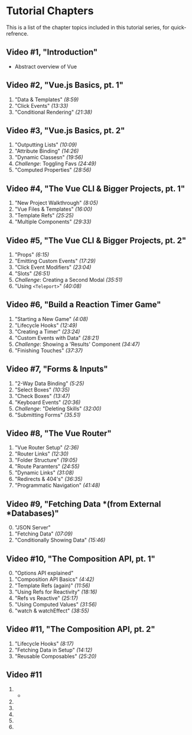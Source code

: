 # Tutorial Chapters

This is a list of the chapter topics included in this tutorial series, for quick-refrence.

## Video #1, "Introduction"

- Abstract overview of Vue

## Video #2, "Vue.js Basics, pt. 1"

1. "Data & Templates" _(8:59)_
2. "Click Events" _(13:33)_
3. "Conditional Rendering" _(21:38)_

## Video #3, "Vue.js Basics, pt. 2"

1. "Outputting Lists" _(10:09)_
2. "Attribute Binding" _(14:26)_
3. "Dynamic Classesn" _(19:56)_
4. _Challenge_: Toggling Favs _(24:49)_
5. "Computed Properties" _(28:56)_

## Video #4, "The Vue CLI & Bigger Projects, pt. 1"

1. "New Project Walkthrough" _(8:05)_
2. "Vue Files & Templates" _(16:00)_
3. "Template Refs" _(25:25)_
4. "Multiple Components" _(29:33)_

## Video #5, "The Vue CLI & Bigger Projects, pt. 2"

1. "Props" _(6:15)_
2. "Emitting Custom Events" _(17:29)_
3. "Click Event Modifiers" _(23:04)_
4. "Slots" _(26:51)_
5. _Challenge_: Creating a Second Modal _(35:51)_
6. "Using `<Teleport>`" _(40:08)_

## Video #6, "Build a Reaction Timer Game"

1. "Starting a New Game" _(4:08)_
2. "Lifecycle Hooks" _(12:49)_
3. "Creating a Timer" _(23:24)_
4. "Custom Events with Data" _(28:21)_
5. _Challenge_: Showing a 'Results' Component _(34:47)_
6. "Finishing Touches" _(37:37)_

## Video #7, "Forms & Inputs"

1. "2-Way Data Binding" _(5:25)_
2. "Select Boxes" _(10:35)_
3. "Check Boxes" _(13:47)_
4. "Keyboard Events" _(20:36)_
5. _Challenge_: "Deleting Skills" _(32:00)_
6. "Submitting Forms" _(35.51)_

## Video #8, "The Vue Router"

1. "Vue Router Setup" _(2:36)_
2. "Router Links" _(12:30)_
3. "Folder Structure" _(19:05)_
4. "Route Paramters" _(24:55)_
5. "Dynamic Links" _(31:08)_
6. "Redirects & 404's" _(36:35)_
7. "Programmatic Navigation" _(41:48)_

## Video #9, "Fetching Data *(from External *Databases)"

0. "JSON Server"
1. "Fetching Data" _(07:09)_
2. "Conditionally Showing Data" _(15:46)_

## Video #10, "The Composition API, pt. 1"

0. "Options API explained"
1. "Composition API Basics" _(4:42)_
2. "Template Refs (again)" _(11:56)_
3. "Using Refs for Reactivity" _(18:16)_
4. "Refs vs Reactive" _(25:17)_
5. "Using Computed Values" _(31:56)_
6. "watch & watchEffect" _(38:55)_

## Video #11, "The Composition API, pt. 2"

1. "Lifecycle Hooks" _(8:17)_
2. "Fetching Data in Setup" _(14:12)_
3. "Reusable Composables" _(25:20)_

## Video #11

1. -
2.
3.
4.
5.
6.
